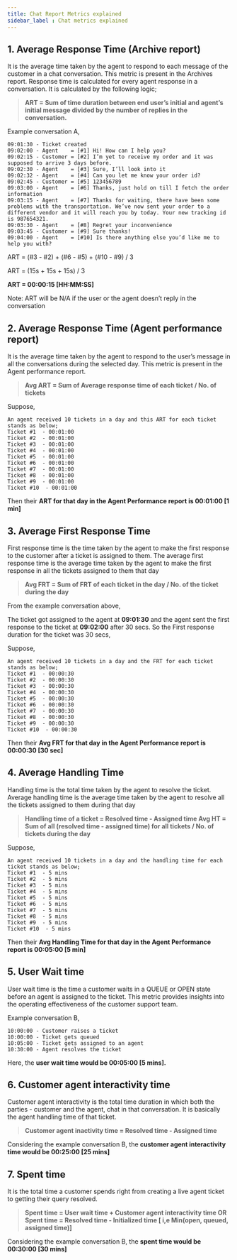 ```yaml
---
title: Chat Report Metrics explained
sidebar_label : Chat metrics explained 
---
```


## 1. Average Response Time (Archive report)


It is the average time taken by the agent to respond to each message of the customer in a chat conversation. This metric is present in the Archives report. Response time is calculated for every agent response in a conversation. It is calculated by the following logic;

>**ART = Sum of time duration between end user’s initial and agent’s initial message divided by the number of replies in the conversation.**

Example conversation A,

    09:01:30 - Ticket created  
    09:02:00 - Agent	= [#1] Hi! How can I help you?
    09:02:15 - Customer	= [#2] I’m yet to receive my order and it was supposed to arrive 3 days before.
    09:02:30 - Agent	= [#3] Sure, I’ll look into it
    09:02:32 - Agent	= [#4] Can you let me know your order id?
    09:02:45 - Customer	= [#5] 123456789
    09:03:00 - Agent	= [#6] Thanks, just hold on till I fetch the order information
    09:03:15 - Agent	= [#7] Thanks for waiting, there have been some problems with the transportation. We’ve now sent your order to a different vendor and it will reach you by today. Your new tracking id is 987654321.
    09:03:30 - Agent	= [#8] Regret your inconvenience
    09:03:45 - Customer	= [#9] Sure thanks!
    09:04:00 - Agent	= [#10] Is there anything else you’d like me to help you with?

ART = (#3 - #2) + (#6 - #5) + (#10 - #9) / 3

ART = (15s + 15s + 15s) / 3

**ART = 00:00:15 [HH:MM:SS]**

Note: ART will be N/A if the user or the agent doesn’t reply in the conversation

## 2. Average Response Time (Agent performance report)
It is the average time taken by the agent to respond to the user’s message in all the conversations during the selected day. This metric is present in the Agent performance report.

>**Avg ART = Sum of Average response time of each ticket / No. of tickets**

Suppose,

    An agent received 10 tickets in a day and this ART for each ticket stands as below;    
    Ticket #1  - 00:01:00    
    Ticket #2  - 00:01:00
    Ticket #3  - 00:01:00    
    Ticket #4  - 00:01:00
    Ticket #5  - 00:01:00    
    Ticket #6  - 00:01:00    
    Ticket #7  - 00:01:00    
    Ticket #8  - 00:01:00    
    Ticket #9  - 00:01:00    
    Ticket #10  - 00:01:00
    
Then their **ART for that day in the Agent Performance report is 00:01:00 [1 min]**

## 3. Average First Response Time

First response time is the time taken by the agent to make the first response to the customer after a ticket is assigned to them. The average first response time is the average time taken by the agent to make the first response in all the tickets assigned to them that day

  >**Avg FRT = Sum of FRT of each ticket in the day / No. of the ticket during the day**
  
From the example conversation above,

The ticket got assigned to the agent at **09:01:30** and the agent sent the first response to the ticket at **09:02:00** after 30 secs. So the First response duration for the ticket was 30 secs,

Suppose,

    An agent received 10 tickets in a day and the FRT for each ticket stands as below;
    Ticket #1  - 00:00:30
    Ticket #2  - 00:00:30
    Ticket #3  - 00:00:30
    Ticket #4  - 00:00:30
    Ticket #5  - 00:00:30
    Ticket #6  - 00:00:30
    Ticket #7  - 00:00:30
    Ticket #8  - 00:00:30
    Ticket #9  - 00:00:30
    Ticket #10  - 00:00:30
    
Then their **Avg FRT for that day in the Agent Performance report is 00:00:30 [30 sec]**


## 4. Average Handling Time 

Handling time is the total time taken by the agent to resolve the ticket. Average handling time is the average time taken by the agent to resolve all the tickets assigned to them during that day

>**Handling time of a ticket = Resolved time - Assigned time
>Avg HT = Sum of all (resolved time - assigned time) for all tickets / No. of tickets during the day**

Suppose,

    An agent received 10 tickets in a day and the handling time for each ticket stands as below;
    Ticket #1  - 5 mins
    Ticket #2  - 5 mins
    Ticket #3  - 5 mins
    Ticket #4  - 5 mins
    Ticket #5  - 5 mins
    Ticket #6  - 5 mins
    Ticket #7  - 5 mins
    Ticket #8  - 5 mins
    Ticket #9  - 5 mins
    Ticket #10  - 5 mins

Then their **Avg Handling Time for that day in the Agent Performance report is 00:05:00 [5 min]**


## 5. User Wait time 

User wait time is the time a customer waits in a QUEUE or OPEN state before an agent is assigned to the ticket. This metric provides insights into the operating effectiveness of the customer support team.

Example conversation B,

    10:00:00 - Customer raises a ticket
    10:00:00 - Ticket gets queued
    10:05:00 - Ticket gets assigned to an agent
    10:30:00 - Agent resolves the ticket

  Here, the **user wait time would be 00:05:00 [5 mins].**

## 6. Customer agent interactivity time 

Customer agent interactivity is the total time duration in which both the parties - customer and the agent, chat in that conversation. It is basically the agent handling time of that ticket.

>**Customer agent inactivity time = Resolved time - Assigned time**

Considering the example conversation B, the **customer agent interactivity time would be 00:25:00 [25 mins]**

## 7. Spent time 

It is the total time a customer spends right from creating a live agent ticket to getting their query resolved.

>**Spent time = User wait time + Customer agent interactivity time OR
Spent time = Resolved time - Initialized time [ i,e Min(open, queued, assigned time)]**
 
Considering the example conversation B, the **spent time would be 00:30:00 [30 mins]**
